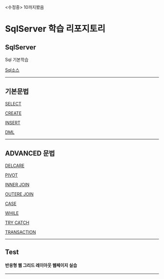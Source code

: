 <수정중> 10까지봤음
# SqlServer 학습 리포지토리

## SqlServer
Sql 기본학습

[Sql소스](https://github.com/vustkdgus/StudySqlServer)


-------------------

## 기본문법

[SELECT](https://github.com/vustkdgus/StudySqlServer/blob/main/06_Tsql/21020803_select_query.sql)

[CREATE](https://github.com/vustkdgus/StudySqlServer/blob/main/06_Tsql/21020801_create_database_table_query.sql)

[INSERT](https://github.com/vustkdgus/StudySqlServer/blob/main/06_Tsql/21020802_insert_data_query.sql)

[DML](https://github.com/vustkdgus/StudySqlServer/blob/main/06_Tsql/21020804_SIDU_query.sql)

-------------------

## ADVANCED 문법

[DELCARE](https://github.com/vustkdgus/StudySqlServer/blob/main/06_Tsql/21020805_DECLARE_query.sql)

[PIVOT](https://github.com/vustkdgus/StudySqlServer/blob/main/07_Tsql_adv/210209_02_pivot_query.sql)

[INNER JOIN](https://github.com/vustkdgus/StudySqlServer/blob/main/07_Tsql_adv/210209_03_inner_join_query.sql)

[OUTERE JOIN](https://github.com/vustkdgus/StudySqlServer/blob/main/07_Tsql_adv/210209_05_outer_join_sample.sql)

[CASE](https://github.com/vustkdgus/StudySqlServer/blob/main/07_Tsql_adv/210210_03_tsql_case.sql)

[WHILE](https://github.com/vustkdgus/StudySqlServer/blob/main/07_Tsql_adv/210210_05_tsql_while.sql)

[TRY CATCH](https://github.com/vustkdgus/StudySqlServer/blob/main/07_Tsql_adv/210210_06_try_catch.sql)

[TRANSACTION](https://github.com/vustkdgus/StudySqlServer/blob/main/10_Transaction/210215_01_Transaction_query.sql)


-------------------

## Test


#### 반응형 웹 그리드 레이아웃 웹페이지 실습

-------------------
